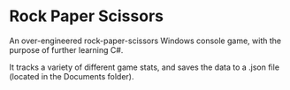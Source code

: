 # Rock Paper Scissors

An over-engineered rock-paper-scissors Windows console game, with the purpose of further learning C#.

It tracks a variety of different game stats, and saves the data to a .json file (located in the Documents folder).
